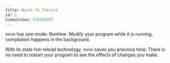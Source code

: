 ```yaml
---
title: Quick To Iterate
id: 2
VimeoVideo: 478105897
---
```


vvvv has one mode: Runtime. Modify your program while it is running, compilation happens in the background.

With its state hot-reload technology, vvvv saves you precious time: There is no need to restart your program to see the effects of changes you make.
